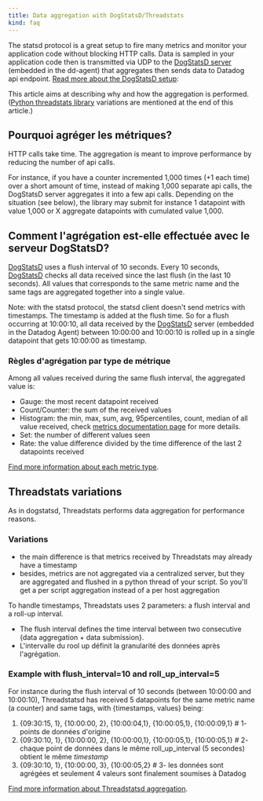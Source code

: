 ```yaml
---
title: Data aggregation with DogStatsD/Threadstats
kind: faq
---
```


The statsd protocol is a great setup to fire many metrics and monitor your application code without blocking HTTP calls. Data is sampled in your application code then is transmitted via UDP to the [DogStatsD server][1] (embedded in the dd-agent) that aggregates then sends data to Datadog api endpoint. [Read more about the DogStatsD setup][1]:

This article aims at describing why and how the aggregation is performed.
([Python threadstats library](/developers/faq/is-there-an-alternative-to-dogstatsd-and-the-api-to-submit-metrics-threadstats) variations are mentioned at the end of this article.)

## Pourquoi agréger les métriques?

HTTP calls take time. The aggregation is meant to improve performance by reducing the number of api calls.

For instance, if you have a counter incremented 1,000 times (+1 each time) over a short amount of time, instead of making 1,000 separate api calls, the DogStatsD server aggregates it into a few api calls. Depending on the situation (see below), the library may submit for instance 1 datapoint with value 1,000 or X aggregate datapoints with cumulated value 1,000.

## Comment l'agrégation est-elle effectuée avec le serveur DogStatsD?

[DogStatsD][1] uses a flush interval of 10 seconds. Every 10 seconds, [DogStatsD][1] checks all data received since the last flush (in the last 10 seconds). All values that corresponds to the same metric name and the same tags are aggregated together into a single value.

Note: with the statsd protocol, the statsd client doesn't send metrics with timestamps. The timestamp is added at the flush time. So for a flush occurring at 10:00:10, all data received by the [DogStatsD][1] server (embedded in the Datadog Agent) between 10:00:00 and 10:00:10 is rolled up in a single datapoint that gets 10:00:00 as timestamp.

### Règles d'agrégation par type de métrique

Among all values received during the same flush interval, the aggregated value is:

* Gauge: the most recent datapoint received
* Count/Counter: the sum of the received values
* Histogram: the min, max, sum, avg, 95percentiles, count, median of all value received, check [metrics documentation page][2] for more details.
* Set: the number of different values seen
* Rate: the value difference divided by the time difference of the last 2 datapoints received

[Find more information about each metric type][2].

## Threadstats variations

As in dogstatsd, Threadstats performs data aggregation for performance reasons.

### Variations

* the main difference is that metrics received by Threadstats may already have a timestamp
* besides, metrics are not aggregated via a centralized server, but they are aggregated and flushed in a python thread of your script. So you'll get a per script aggregation instead of a per host aggregation

To handle timestamps, Threadstats uses 2 parameters: a flush interval and a roll-up interval.

* The flush interval defines the time interval between two consecutive {data aggregation + data submission}.
* L'intervalle du rool up définit la granularité des données après l'agrégation.

### Example with flush_interval=10 and roll_up_interval=5

For instance during the flush interval of 10 seconds (between 10:00:00 and 10:00:10), Threadstatsd has received 5 datapoints for the same metric name (a counter) and same tags, with {timestamps, values} being:

1. {09:30:15, 1}, {10:00:00, 2}, {10:00:04,1}, {10:00:05,1}, {10:00:09,1} # 1- points de données d'origine
2. {09:30:10, 1}, {10:00:00, 2}, {10:00:00,1}, {10:00:05,1}, {10:00:05,1} # 2- chaque point de données dans le même roll_up_interval (5 secondes) obtient le même *timestamp*
3. {09:30:10, 1}, {10:00:00, 3}, {10:00:05,2} # 3- les données sont agrégées et seulement 4 valeurs sont finalement soumises à Datadog

[Find more information about Threadstatsd aggregation][3].

[1]: /developers/dogstatsd
[2]: /developers/metrics
[3]: https://github.com/DataDog/datadogpy/blob/master/datadog/threadstats/metrics.py
